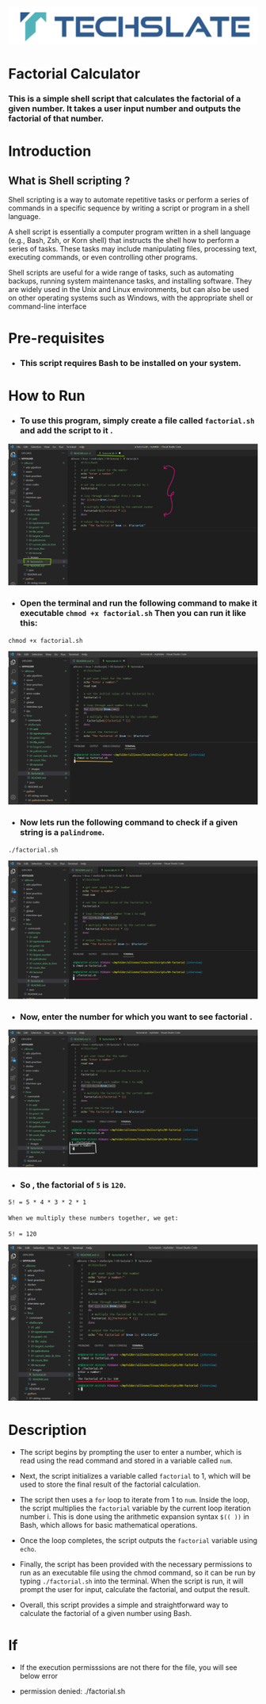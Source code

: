 ![TechSlate](../../../global/images/ts.png)

# Factorial Calculator

### This is a simple shell script that calculates the factorial of a given number. It takes a user input number and outputs the factorial of that number.

# Introduction

## What is Shell scripting ?

Shell scripting is a way to automate repetitive tasks or perform a series of commands in a specific sequence by writing a script or program in a shell language.

A shell script is essentially a computer program written in a shell language (e.g., Bash, Zsh, or Korn shell) that instructs the shell how to perform a series of tasks. These tasks may include manipulating files, processing text, executing commands, or even controlling other programs.

Shell scripts are useful for a wide range of tasks, such as automating backups, running system maintenance tasks, and installing software. They are widely used in the Unix and Linux environments, but can also be used on other operating systems such as Windows, with the appropriate shell or command-line interface



# Pre-requisites

- ### This script requires Bash to be installed on your system.

# How to Run

- ### To use this program, simply create a file called  `factorial.sh` and add the script to it .


![script](images/script.png)


- ### Open the terminal and run the following command to make it executable  `chmod +x factorial.sh`  Then you can run it like this:


```
chmod +x factorial.sh
```
![script](images/chmod.png)


- ### Now lets run the following command to check if a given string is a `palindrome`.

```
./factorial.sh

```

![script](images/print.png)


- ### Now, enter the number for which you want to see factorial .

![script](images/enter.png)


- ### So , the factorial of `5` is `120`.
```
5! = 5 * 4 * 3 * 2 * 1

When we multiply these numbers together, we get:

5! = 120
```

![script](images/output.png)




# Description

- The script begins by prompting the user to enter a number, which is read using the read command and stored in a variable called `num`.

- Next, the script initializes a variable called `factorial` to 1, which will be used to store the final result of the factorial calculation.

- The script then uses a `for` loop to iterate from 1 to `num`. Inside the loop, the script multiplies the `factorial` variable by the current loop iteration number i. This is done using the arithmetic expansion syntax `$(( ))` in Bash, which allows for basic mathematical operations.

- Once the loop completes, the script outputs the `factorial` variable using `echo`.

- Finally, the script has been provided with the necessary permissions to run as an executable file using the chmod command, so it can be run by typing `./factorial.sh` into the terminal. When the script is run, it will prompt the user for input, calculate the factorial, and output the result.

- Overall, this script provides a simple and straightforward way to calculate the factorial of a given number using Bash.



# If

- If the execution permisssions are not there for the file, you will see below error

- permission denied: ./factorial.sh